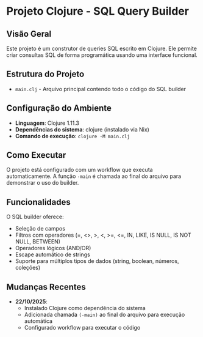 # Projeto Clojure - SQL Query Builder

## Visão Geral
Este projeto é um construtor de queries SQL escrito em Clojure. Ele permite criar consultas SQL de forma programática usando uma interface funcional.

## Estrutura do Projeto
- `main.clj` - Arquivo principal contendo todo o código do SQL builder

## Configuração do Ambiente
- **Linguagem**: Clojure 1.11.3
- **Dependências do sistema**: clojure (instalado via Nix)
- **Comando de execução**: `clojure -M main.clj`

## Como Executar
O projeto está configurado com um workflow que executa automaticamente. A função `-main` é chamada ao final do arquivo para demonstrar o uso do builder.

## Funcionalidades
O SQL builder oferece:
- Seleção de campos
- Filtros com operadores (=, <>, >, <, >=, <=, IN, LIKE, IS NULL, IS NOT NULL, BETWEEN)
- Operadores lógicos (AND/OR)
- Escape automático de strings
- Suporte para múltiplos tipos de dados (string, boolean, números, coleções)

## Mudanças Recentes
- **22/10/2025**: 
  - Instalado Clojure como dependência do sistema
  - Adicionada chamada `(-main)` ao final do arquivo para execução automática
  - Configurado workflow para executar o código
